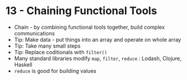 # 13 - Chaining Functional Tools

- Chain - by combining functional tools together, build complex communications
- Tip: Make data - put things into an array and operate on whole array
- Tip: Take many small steps
- Tip: Replace coditionals with `filter()`
- Many standard libraries modify `map`, `filter`, `reduce` : Lodash, Clojure, Haskell
- `reduce` is good for building values
